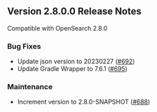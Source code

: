 ## Version 2.8.0.0 Release Notes

Compatible with OpenSearch 2.8.0

### Bug Fixes
* Update json version to 20230227 ([#692](https://github.com/opensearch-project/reporting/pull/692))
* Update Gradle Wrapper to 7.6.1 ([#695](https://github.com/opensearch-project/reporting/pull/695))

### Maintenance
* Increment version to 2.8.0-SNAPSHOT ([#688](https://github.com/opensearch-project/reporting/pull/688))
